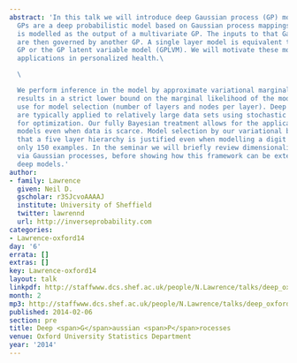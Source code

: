 ```yaml
---
abstract: 'In this talk we will introduce deep Gaussian process (GP) models. Deep
  GPs are a deep probabilistic model based on Gaussian process mappings. The data
  is modelled as the output of a multivariate GP. The inputs to that Gaussian process
  are then governed by another GP. A single layer model is equivalent to a standard
  GP or the GP latent variable model (GPLVM). We will motivate these models by considering
  applications in personalized health.\

  \

  We perform inference in the model by approximate variational marginalization. This
  results in a strict lower bound on the marginal likelihood of the model which we
  use for model selection (number of layers and nodes per layer). Deep belief networks
  are typically applied to relatively large data sets using stochastic gradient descent
  for optimization. Our fully Bayesian treatment allows for the application of deep
  models even when data is scarce. Model selection by our variational bound shows
  that a five layer hierarchy is justified even when modelling a digit data set containing
  only 150 examples. In the seminar we will briefly review dimensionality reduction
  via Gaussian processes, before showing how this framework can be extended to build
  deep models.'
author:
- family: Lawrence
  given: Neil D.
  gscholar: r3SJcvoAAAAJ
  institute: University of Sheffield
  twitter: lawrennd
  url: http://inverseprobability.com
categories:
- Lawrence-oxford14
day: '6'
errata: []
extras: []
key: Lawrence-oxford14
layout: talk
linkpdf: http://staffwww.dcs.shef.ac.uk/people/N.Lawrence/talks/deep_oxford14.pdf
month: 2
mp3: http://staffwww.dcs.shef.ac.uk/people/N.Lawrence/talks/deep_oxford14.mp3
published: 2014-02-06
section: pre
title: Deep <span>G</span>aussian <span>P</span>rocesses
venue: Oxford University Statistics Department
year: '2014'
---
```

